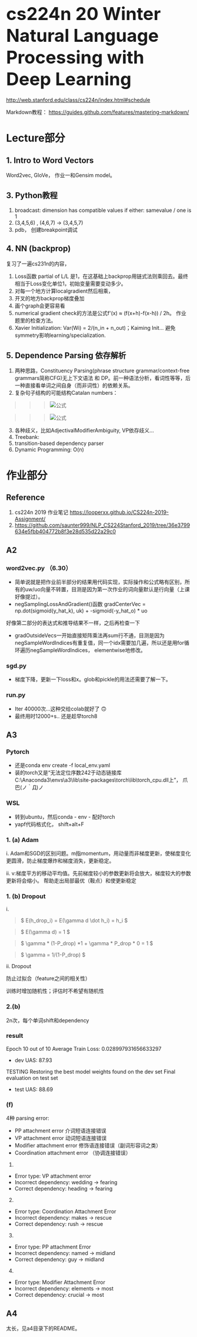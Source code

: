 ﻿# <font size = 36>**cs224n 20 Winter  Natural Language Processing with Deep Learning**</font>
 http://web.stanford.edu/class/cs224n/index.html#schedule

Markdown教程： https://guides.github.com/features/mastering-markdown/

# Lecture部分
## 1. Intro to Word Vectors
Word2vec, GloVe， 作业一和Gensim model。
## 3. Python教程
1. broadcast: dimension has compatible values if either: samevalue / one is 1
2. (3,4,5,6) , (4,6,7) -> (3,4,5,7)
3. pdb， 创建breakpoint调试

## 4. NN (backprop)
复习了一遍cs231n的内容，
1. Loss函数 partial of L/L 是1，在这基础上backprop用链式法则乘回去。最终相当于Loss变化单位1，初始变量需要变动多少。
2. 对每一个地方计算localgradient然后相乘，
3. 开叉的地方backprop梯度叠加
4. 画个graph会更容易看
5. numerical gradient check的方法是公式f'(x) ≈ (f(x+h)-f(x-h)) / 2h。 作业题里的检查方法。
6. Xavier Initialization: Var(Wi) = 2/(n_in + n_out)；Kaiming Init... 避免symmetry影响learning/specialization.

## 5. Dependence Parsing 依存解析
1. 两种思路，Constituency Parsing(phrase structure grammar/context-free grammars简称CFG)无上下文语法 和 DP。前一种语法分析，看词性等等，后一种直接看单词之间自身（而非词性）的依赖关系。
2. 复杂句子结构的可能结构Catalan numbers：

 >>>![公式](https://wikimedia.org/api/rest_v1/media/math/render/svg/57de4926a69e67cdcdf999030c5ec3c25d97b0c9)
 
 >>>![公式](https://wikimedia.org/api/rest_v1/media/math/render/svg/a9434815d6487cd3786fd39f533175c6ad99c7c6)
3. 各种歧义，比如AdjectivalModifierAmbiguity, VP依存歧义...
4. Treebank: 
5. transition-based dependency parser
6. Dynamic Programming: O(n)



# 作业部分
## Reference
1. cs224n 2019 作业笔记 https://looperxx.github.io/CS224n-2019-Assignment/
2. https://github.com/saunter999/NLP_CS224Stanford_2019/tree/36e3799634e5fbb404772b8f3e28d535d22a29c0

## A2
### word2vec.py （6.30）
- 简单说就是把作业前半部分的结果用代码实现，实际操作和公式略有区别，所有的uw/uo向量不转置，目测是因为第一次作业的词向量默认是行向量（上课好像提过）。
- negSamplingLossAndGradient()函数
    gradCenterVec = np.dot(sigmoid(y_hat_k), uk) + -sigmoid(-y_hat_o) * uo
 
 好像第二部分的表达式和推导结果不一样，之后再检查一下

- gradOutsideVecs一开始直接矩阵乘法再sum行不通，目测是因为negSampleWordIndices有重复值，同一个idx需要加几遍，所以还是用for循环遍历negSampleWordIndices， elementwise地修改。

### sgd.py
- 梯度下降，更新一下loss和x。glob和pickle的用法还需要了解一下。

### run.py
- Iter 40000次...这种交给colab就好了 🙃
- 最终用时12000+s.. 还是趁早torch8


## A3
### Pytorch
- 还是conda env create -f local_env.yaml
- 装的torch又是“无法定位序数242于动态链接库C:\Anaconda3\envs\a3\lib\site-packages\torch\lib\torch_cpu.dll上”， 爪巴(ノ｀Д)ノ
### WSL
- 转到ubuntu，然后conda - env - 配好torch
- yapf代码格式化， shift+alt+F

### 1. (a) Adam

i.	Adam和SGD的区别问题。m指momentum，用动量而非梯度更新，使梯度变化更圆滑，防止梯度爆炸和梯度消失，更新稳定。

ii.	v:梯度平方的移动平均值。先前梯度较小的参数更新将会放大，梯度较大的参数更新将会缩小。 帮助走出局部最优（鞍点）和使更新稳定

### 1. (b) Dropout

i.  
> $ E(h_drop_i) = E(\gamma d \dot h_i) = h_i $

> $ E(\gamma d) = 1 $

> $ \gamma * (1-P_drop) *1 + \gamma * P_drop * 0 = 1 $

> $ \gamma = 1/(1-P_drop) $

ii.  Dropout

防止过拟合（feature之间的相关性）

训练时增加随机性；评估时不希望有随机性

### 2.(b)
2n次，每个单词shift和dependency

### result

Epoch 10 out of 10
Average Train Loss: 0.028997931656633297
- dev UAS: 87.93

TESTING
Restoring the best model weights found on the dev set
Final evaluation on test set
- test UAS: 88.69

### (f)
4种 parsing error: 
- PP attachment error 介词短语连接错误
- VP attachment error 动词短语连接错误
- Modifier attachment error 修饰语连接错误（副词形容词之类）
- Coordination attachment error （协调连接错误）

1. 
- Error type: VP attachment error
- Incorrect dependency: wedding → fearing
- Correct dependency: heading → fearing

2. 
- Error type: Coordination Attachment Error
- Incorrect dependency: makes → rescue
- Correct dependency: rush → rescue

3. 
- Error type:  PP attachment Error
- Incorrect dependency:  named → midland 
- Correct dependency: guy → midland 

4. 
- Error type: Modifier Attachment Error
- Incorrect dependency: elements → most 
- Correct dependency: crucial → most 

## A4
太长，见a4目录下的README。




